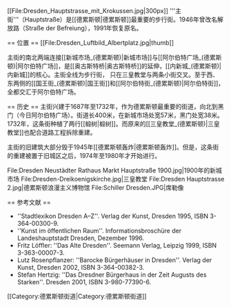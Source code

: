 [[File:Dresden_Hauptstrasse_mit_Krokussen.jpg|300px]]
'''主街'''（Hauptstraße）是[[德累斯顿|德累斯顿]]最重要的步行街。1946年曾改名解放路（Straße der Befreiung），1991年恢复原名。

== 位置 ==
[[File:Dresden_Luftbild_Albertplatz.jpg|thumb]]

主街的南北两端连接[[新城市场_(德累斯顿)|新城市场]]与[[阿尔伯特广场_(德累斯顿)|阿尔伯特广场]]，是[[奥古斯特桥|奥古斯特桥]]的延伸，[[内新城_(德累斯顿)|内新城]]的核心。主街全线为步行街， 只在三皇教堂与两条小街交叉。至于西、东两侧的[[国王街_(德累斯顿)|国王街]]和[[阿尔伯特街_(德累斯顿)|阿尔伯特街]]，全都交汇于阿尔伯特广场。

== 历史 ==
主街兴建于1687年至1732年，作为德累斯顿最重要的街道，向北到黑门（今日阿尔伯特广场）。街道长400米，在新城市场处宽57米，黑门处宽38米。1732年，这条街种植了两行[[椴树|椴树]]。而原来的[[三皇教堂_(德累斯顿)|三皇教堂]]也配合道路工程拆除重建。

主街的旧建筑大部分毁于1945年[[德累斯顿轰炸|德累斯顿轰炸]]。但是，这条街的重建被置于旧城区之后，1974年至1980年才开始进行。

<gallery>
File:Dresden Neustädter Rathaus Markt Hauptstraße 1900.jpg|1900年的新城市场
File:Dresden-Dreikoenigskirche.jpg|三皇教堂
File:Dresden Hauptstrasse 2.jpg|德累斯顿浪漫主义博物馆
File:Schiller Dresden.JPG|席勒像
</gallery>

== 参考文献 ==
* ''Stadtlexikon Dresden A–Z''. Verlag der Kunst, Dresden 1995, ISBN 3-364-00300-9.
* ''Kunst im öffentlichen Raum''. Informationsbroschüre der Landeshauptstadt Dresden, Dezember 1996.
* Fritz Löffler: ''Das Alte Dresden''. Seemann Verlag, Leipzig 1999, ISBN 3-363-00007-3.
* Lutz Rosenpflanzer: ''Barocke Bürgerhäuser in Dresden''. Verlag der Kunst, Dresden 2002, ISBN 3-364-00382-3. 
* Stefan Hertzig: ''Das Dresdner Bürgerhaus in der Zeit Augusts des Starken''. Dresden 2001, ISBN 3-980-77390-6.  

[[Category:德累斯顿街道|Category:德累斯顿街道]]